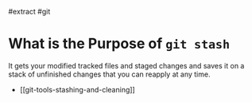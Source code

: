 #extract
#git

# What is the Purpose of `git stash`

It gets your modified tracked files and staged changes and saves it on a stack
of unfinished changes that you can reapply at any time.

- [[git-tools-stashing-and-cleaning]]
